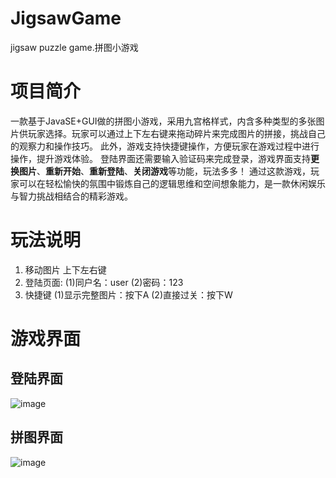 # JigsawGame
jigsaw puzzle game.拼图小游戏
# 项目简介
一款基于JavaSE+GUI做的拼图小游戏，采用九宫格样式，内含多种类型的多张图片供玩家选择。玩家可以通过上下左右键来拖动碎片来完成图片的拼接，挑战自己的观察力和操作技巧。
此外，游戏支持快捷键操作，方便玩家在游戏过程中进行操作，提升游戏体验。
登陆界面还需要输入验证码来完成登录，游戏界面支持**更换图片**、**重新开始**、**重新登陆**、**关闭游戏**等功能，玩法多多！
通过这款游戏，玩家可以在轻松愉快的氛围中锻炼自己的逻辑思维和空间想象能力，是一款休闲娱乐与智力挑战相结合的精彩游戏。
# 玩法说明
1. 移动图片
   上下左右键
3. 登陆页面:
   (1)同户名：user
   (2)密码：123
4. 快捷键
   (1)显示完整图片：按下A
   (2)直接过关：按下W
# 游戏界面
## 登陆界面
![image](https://github.com/CCCshengjiang/JigsawGame/assets/131572324/d990f67e-6a98-40ef-ad4a-6760fe96905d)
## 拼图界面
![image](https://github.com/CCCshengjiang/JigsawGame/assets/131572324/b61c2be3-7431-433c-9c59-7c4153cdbe45)
